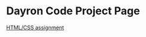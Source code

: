 # Dayron Code Project Page
<a href="https://dcholloway.github.io/WEBT-2310/Buisness Website/index.html">HTML/CSS assignment</a>


